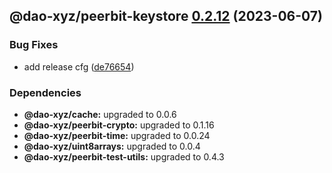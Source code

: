 ## @dao-xyz/peerbit-keystore [0.2.12](https://github.com/dao-xyz/peerbit/compare/@dao-xyz/peerbit-keystore@0.2.11...@dao-xyz/peerbit-keystore@0.2.12) (2023-06-07)


### Bug Fixes

* add release cfg ([de76654](https://github.com/dao-xyz/peerbit/commit/de766548f8106804d319e8b51e9607f2a3f60726))





### Dependencies

* **@dao-xyz/cache:** upgraded to 0.0.6
* **@dao-xyz/peerbit-crypto:** upgraded to 0.1.16
* **@dao-xyz/peerbit-time:** upgraded to 0.0.24
* **@dao-xyz/uint8arrays:** upgraded to 0.0.4
* **@dao-xyz/peerbit-test-utils:** upgraded to 0.4.3
